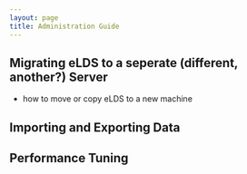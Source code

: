 ```yaml
---
layout: page
title: Administration Guide
---
```


## Migrating eLDS to a seperate (different, another?) Server
- how to move or copy eLDS to a new machine
## Importing and Exporting Data
## Performance Tuning
